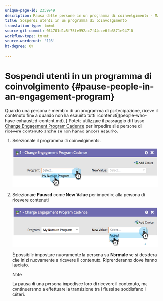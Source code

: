 ```yaml
---
unique-page-id: 2359949
description: Pausa delle persone in un programma di coinvolgimento - Marketo Docs - Documentazione prodotto
title: Sospendi utenti in un programma di coinvolgimento
translation-type: tm+mt
source-git-commit: 074701d1a5f75fe592ac7f44cce6fb3571e94710
workflow-type: tm+mt
source-wordcount: '126'
ht-degree: 0%

---
```



# Sospendi utenti in un programma di coinvolgimento {#pause-people-in-an-engagement-program}

Quando una persona è membro di un programma di partecipazione, riceve il contenuto fino a quando non ha esaurito tutti i contenuti](people-who-have-exhausted-content.md). [ Potete utilizzare il passaggio di flusso [Change Engagement Program Cadence](/help/marketo/product-docs/core-marketo-concepts/smart-campaigns/program-flow-actions/change-engagement-program-cadence.md) per impedire alle persone di ricevere contenuto anche se non hanno ancora esaurito.

1. Selezionate il programma di coinvolgimento.

   ![](assets/image2014-9-22-14-3a49-3a27.png)

1. Selezionare **Paused** come **New Value** per impedire alla persona di ricevere contenuti.

   ![](assets/image2014-9-22-14-3a49-3a31.png)

   È possibile impostare nuovamente la persona su **Normale** se si desidera che inizi nuovamente a ricevere il contenuto. Riprenderanno dove hanno lasciato.

   >[!NOTE]
   >
   >La pausa di una persona impedisce loro di ricevere il contenuto, ma continueranno a effettuare la transizione tra i flussi se soddisfano i criteri.
